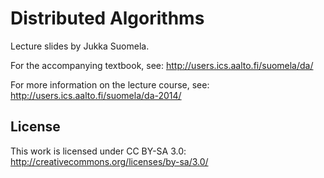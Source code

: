 Distributed Algorithms
======================

Lecture slides by Jukka Suomela.

For the accompanying textbook, see:
http://users.ics.aalto.fi/suomela/da/

For more information on the lecture course, see:
http://users.ics.aalto.fi/suomela/da-2014/


License
-------

This work is licensed under CC BY-SA 3.0:
http://creativecommons.org/licenses/by-sa/3.0/

